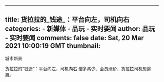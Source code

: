 
---
title: 货拉拉的_钱途_：平台向左，司机向右
categories: 
    - 新媒体
    - 品玩 - 实时要闻
author: 品玩 - 实时要闻
comments: false
date: Sat, 20 Mar 2021 10:00:19 GMT
thumbnail: 
---

<div>   
城市新景


货拉拉的“钱途”：平台向左，司机向右
僧多粥少、会员涨价，货拉拉司机想逃离。
  
</div>
            